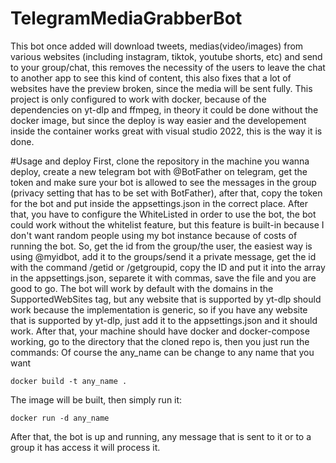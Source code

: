 # TelegramMediaGrabberBot
This bot once added will download tweets, medias(video/images) from various websites (including instagram, tiktok, youtube shorts, etc) and send to your group/chat, this removes the necessity of the users to leave the chat to another app to see this kind of content, this also fixes that a lot of websites have the preview broken, since the media will be sent fully. 
This project is only configured to work with docker, because of the dependencies on yt-dlp and ffmpeg, in theory it could be done without the docker image, but since the deploy is way easier and the developement inside the container works great with visual studio 2022, this is the way it is done.

#Usage and deploy
First, clone the repository in the machine you wanna deploy, create a new telegram bot with @BotFather on telegram, get the token and make sure your bot is allowed to see the messages in the group (privacy setting that has to be set with BotFather), after that, copy the token for the bot and put inside the appsettings.json in the correct place.
After that, you have to configure the WhiteListed in order to use the bot, the bot could work without the whitelist feature, but this feature is built-in because I don't want random people using my bot instance because of costs of running the bot.
So, get the id from the group/the user, the easiest way is using @myidbot, add it to the groups/send it a private message, get the id with the command /getid or /getgroupid, copy the ID and put it into the array in the appsettings.json, separete it with commas, save the file and you are good to go.
The bot will work by default with the domains in the SupportedWebSites tag, but any website that is supported by yt-dlp should work because the implementation is generic, so if you have any website that is supported by yt-dlp, just add it to the appsettings.json and it should work.
After that, your machine should have docker and docker-compose working, go to the directory that the cloned repo is, then you just run the commands:
Of course the any_name can be change to any name that you want
```
docker build -t any_name .
```
The image will be built, then simply run it:
```
docker run -d any_name
```

After that, the bot is up and running, any message that is sent to it or to a group it has access it will process it.
